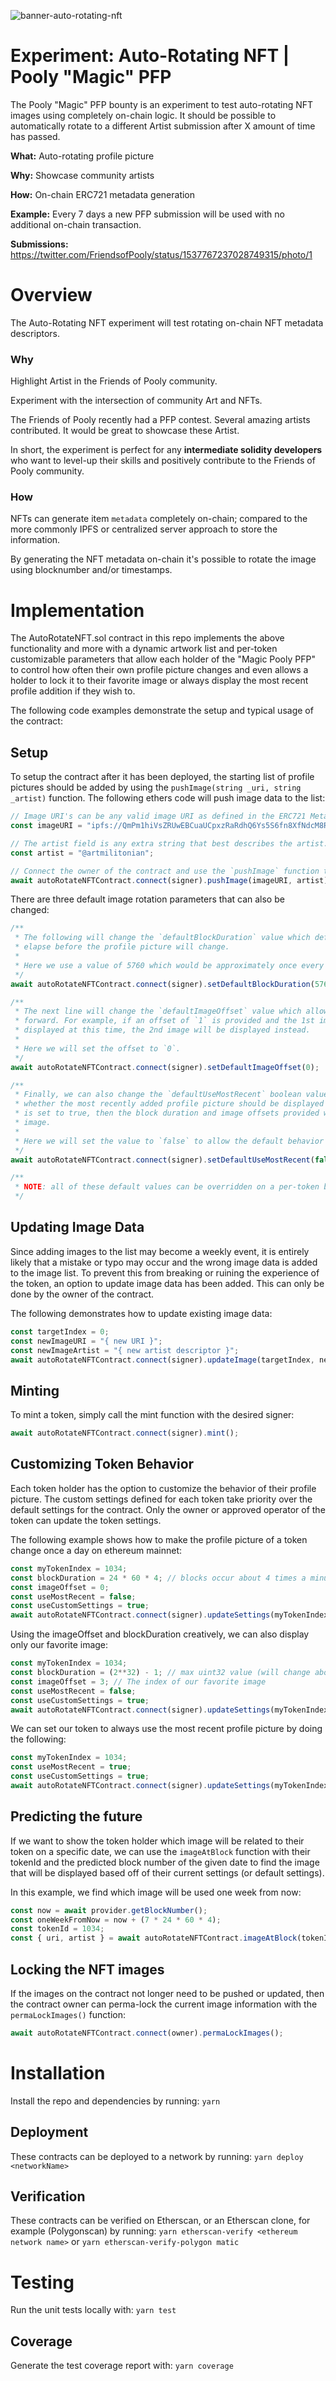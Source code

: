 ![banner-auto-rotating-nft](https://user-images.githubusercontent.com/3408362/174283301-16c309c5-f7cb-4c01-872c-144979b99658.png)

# Experiment: Auto-Rotating NFT | Pooly "Magic" PFP

The Pooly "Magic" PFP bounty is an experiment to test auto-rotating NFT images using completely on-chain logic. It should be possible to automatically rotate to a different Artist submission after X amount of time has passed.

**What:** Auto-rotating profile picture

**Why:** Showcase community artists

**How:** On-chain ERC721 metadata generation

**Example:** Every 7 days a new PFP submission will be used with no additional on-chain transaction. 

**Submissions:** https://twitter.com/FriendsofPooly/status/1537767237028749315/photo/1

# Overview

The Auto-Rotating NFT experiment will test rotating on-chain NFT metadata descriptors.

### Why

Highlight Artist in the Friends of Pooly community.

Experiment with the intersection of community Art and NFTs.

The Friends of Pooly recently had a PFP contest. Several amazing artists contributed. It would be great to showcase these Artist.

In short, the experiment is perfect for any **intermediate solidity developers** who want to level-up their skills and positively contribute to the Friends of Pooly community.

### How

NFTs can generate item `metadata` completely on-chain; compared to the more commonly IPFS or centralized server approach to store the information.

By generating the NFT metadata on-chain it's possible to rotate the image using blocknumber and/or timestamps.

# Implementation

The AutoRotateNFT.sol contract in this repo implements the above functionality and more with a dynamic artwork list and per-token customizable parameters that allow each holder of the "Magic Pooly PFP" to control how often their own profile picture changes and even allows a holder to lock it to their favorite image or always display the most recent profile addition if they wish to.

The following code examples demonstrate the setup and typical usage of the contract:

## Setup

To setup the contract after it has been deployed, the starting list of profile pictures should be added by using the `pushImage(string _uri, string _artist)` function. The following ethers code will push image data to the list:

```ts
// Image URI's can be any valid image URI as defined in the ERC721 Metadata JSON Schema
const imageURI = "ipfs://QmPm1hiVsZRUwEBCuaUCpxzRaRdhQ6Ys5S6fn8XfNdcM8R/IMG_0405.png";

// The artist field is any extra string that best describes the artist. We will use a twitter handle in this example.
const artist = "@artmilitonian";

// Connect the owner of the contract and use the `pushImage` function to push the data onto the image list:
await autoRotateNFTContract.connect(signer).pushImage(imageURI, artist);
```

There are three default image rotation parameters that can also be changed:

```ts
/**
 * The following will change the `defaultBlockDuration` value which defines how many blocks will 
 * elapse before the profile picture will change.
 * 
 * Here we use a value of 5760 which would be approximately once every day on ethereum mainnet.
 */
await autoRotateNFTContract.connect(signer).setDefaultBlockDuration(5760);

/**
 * The next line will change the `defaultImageOffset` value which allows the schedule to be shifted 
 * forward. For example, if an offset of `1` is provided and the 1st image is supposed to be 
 * displayed at this time, the 2nd image will be displayed instead.
 * 
 * Here we will set the offset to `0`.
 */
await autoRotateNFTContract.connect(signer).setDefaultImageOffset(0);

/**
 * Finally, we can also change the `defaultUseMostRecent` boolean value which allows use to specify 
 * whether the most recently added profile picture should be displayed at all times or not. If this 
 * is set to true, then the block duration and image offsets provided will not affect the displayed
 * image.
 * 
 * Here we will set the value to `false` to allow the default behavior to be image rotation.
 */
await autoRotateNFTContract.connect(signer).setDefaultUseMostRecent(false);

/**
 * NOTE: all of these default values can be overridden on a per-token basis as described later.
 */
```

## Updating Image Data

Since adding images to the list may become a weekly event, it is entirely likely that a mistake or typo may occur and the wrong image data is added to the image list. To prevent this from breaking or ruining the experience of the token, an option to update image data has been added. This can only be done by the owner of the contract.

The following demonstrates how to update existing image data:

```ts
const targetIndex = 0;
const newImageURI = "{ new URI }";
const newImageArtist = "{ new artist descriptor }";
await autoRotateNFTContract.connect(signer).updateImage(targetIndex, newImageURI, newImageArtist);
```

## Minting

To mint a token, simply call the mint function with the desired signer:

```ts
await autoRotateNFTContract.connect(signer).mint();
```

## Customizing Token Behavior

Each token holder has the option to customize the behavior of their profile picture. The custom settings defined for each token take priority over the default settings for the contract. Only the owner or approved operator of the token can update the token settings.

The following example shows how to make the profile picture of a token change once a day on ethereum mainnet:

```ts
const myTokenIndex = 1034;
const blockDuration = 24 * 60 * 4; // blocks occur about 4 times a minute and there are 60 min in an hour and 24 hours in a day
const imageOffset = 0;
const useMostRecent = false;
const useCustomSettings = true;
await autoRotateNFTContract.connect(signer).updateSettings(myTokenIndex, blockDuration, imageOffset, useMostRecent, useCustomSettings);
```

Using the imageOffset and blockDuration creatively, we can also display only our favorite image:

```ts
const myTokenIndex = 1034;
const blockDuration = (2**32) - 1; // max uint32 value (will change about every 2042 years if current block production continues)
const imageOffset = 3; // The index of our favorite image
const useMostRecent = false;
const useCustomSettings = true;
await autoRotateNFTContract.connect(signer).updateSettings(myTokenIndex, blockDuration, imageOffset, useMostRecent, useCustomSettings);
```

We can set our token to always use the most recent profile picture by doing the following:

```ts
const myTokenIndex = 1034;
const useMostRecent = true;
const useCustomSettings = true;
await autoRotateNFTContract.connect(signer).updateSettings(myTokenIndex, 0, 0, useMostRecent, useCustomSettings);
```

## Predicting the future

If we want to show the token holder which image will be related to their token on a specific date, we can use the `imageAtBlock` function with their tokenId and the predicted block number of the given date to find the image that will be displayed based off of their current settings (or default settings).

In this example, we find which image will be used one week from now:

```ts
const now = await provider.getBlockNumber();
const oneWeekFromNow = now + (7 * 24 * 60 * 4);
const tokenId = 1034;
const { uri, artist } = await autoRotateNFTContract.imageAtBlock(tokenId, oneWeekFromNow);
```

## Locking the NFT images

If the images on the contract not longer need to be pushed or updated, then the contract owner can perma-lock the current image information with the `permaLockImages()` function:

```ts
await autoRotateNFTContract.connect(owner).permaLockImages();
```

# Installation

Install the repo and dependencies by running:
`yarn`

## Deployment

These contracts can be deployed to a network by running:
`yarn deploy <networkName>`

## Verification

These contracts can be verified on Etherscan, or an Etherscan clone, for example (Polygonscan) by running:
`yarn etherscan-verify <ethereum network name>` or `yarn etherscan-verify-polygon matic`

# Testing

Run the unit tests locally with:
`yarn test`

## Coverage

Generate the test coverage report with:
`yarn coverage`
